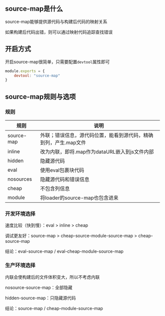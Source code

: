 ## source-map是什么

source-map能够提供源代码与构建后代码的映射关系

如果构建后代码出错，则可以通过映射代码追踪查找错误



## 开启方式

开启source-map很简单，只需要配置`devtool`属性即可

```js
module.exports = {
    devtool: "source-map"
}
```



## source-map规则与选项

### 规则

| 规则       | 说明                                                         |
| ---------- | ------------------------------------------------------------ |
| source-map | 外联；错误信息，源代码位置，能看到源代码，精确到列，产生.map文件 |
| inline     | 改为内联，即将.map作为dataURL嵌入到js文件内部                |
| hidden     | 隐藏源代码                                                   |
| eval       | 使用eval包裹块代码                                           |
| nosources  | 隐藏源代码和错误信息                                         |
| cheap      | 不包含列信息                                                 |
| module     | 将loader的source-map也包含进来                               |

### 开发环境选择

速度比较（快到慢）：eval > inline > cheap

调试更友好：source-map > cheap-source-module-source-map > cheap-source-map

结论：eval-source-map / eval-cheap-module-source-map

### 生产环境选择

内联会使构建后的文件体积变大，所以不考虑内联

nosource-source-map：全部隐藏

hidden-source-map：只隐藏源代码

结论：source-map / cheap-module-source-map